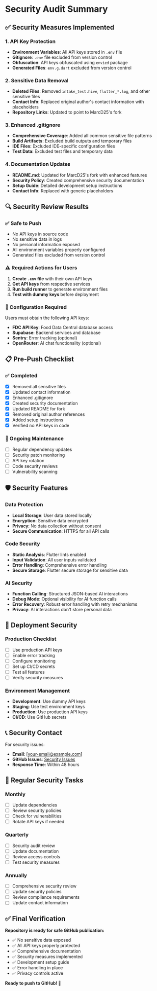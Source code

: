 # Security Audit Summary

## ✅ Security Measures Implemented

### 1. API Key Protection
- **Environment Variables**: All API keys stored in `.env` file
- **Gitignore**: `.env` file excluded from version control
- **Obfuscation**: API keys obfuscated using `envied` package
- **Generated Files**: `env.g.dart` excluded from version control

### 2. Sensitive Data Removal
- **Deleted Files**: Removed `intake_test.hive`, `flutter_*.log`, and other sensitive files
- **Contact Info**: Replaced original author's contact information with placeholders
- **Repository Links**: Updated to point to MarcD25's fork

### 3. Enhanced .gitignore
- **Comprehensive Coverage**: Added all common sensitive file patterns
- **Build Artifacts**: Excluded build outputs and temporary files
- **IDE Files**: Excluded IDE-specific configuration files
- **Test Data**: Excluded test files and temporary data

### 4. Documentation Updates
- **README.md**: Updated for MarcD25's fork with enhanced features
- **Security Policy**: Created comprehensive security documentation
- **Setup Guide**: Detailed development setup instructions
- **Contact Info**: Replaced with generic placeholders

## 🔍 Security Review Results

### ✅ Safe to Push
- No API keys in source code
- No sensitive data in logs
- No personal information exposed
- All environment variables properly configured
- Generated files excluded from version control

### ⚠️ Required Actions for Users
1. **Create `.env` file** with their own API keys
2. **Get API keys** from respective services
3. **Run build runner** to generate environment files
4. **Test with dummy keys** before deployment

### 🔧 Configuration Required
Users must obtain the following API keys:
- **FDC API Key**: Food Data Central database access
- **Supabase**: Backend services and database
- **Sentry**: Error tracking (optional)
- **OpenRouter**: AI chat functionality (optional)

## 📋 Pre-Push Checklist

### ✅ Completed
- [x] Removed all sensitive files
- [x] Updated contact information
- [x] Enhanced .gitignore
- [x] Created security documentation
- [x] Updated README for fork
- [x] Removed original author references
- [x] Added setup instructions
- [x] Verified no API keys in code

### 🔄 Ongoing Maintenance
- [ ] Regular dependency updates
- [ ] Security patch monitoring
- [ ] API key rotation
- [ ] Code security reviews
- [ ] Vulnerability scanning

## 🛡️ Security Features

### Data Protection
- **Local Storage**: User data stored locally
- **Encryption**: Sensitive data encrypted
- **Privacy**: No data collection without consent
- **Secure Communication**: HTTPS for all API calls

### Code Security
- **Static Analysis**: Flutter lints enabled
- **Input Validation**: All user inputs validated
- **Error Handling**: Comprehensive error handling
- **Secure Storage**: Flutter secure storage for sensitive data

### AI Security
- **Function Calling**: Structured JSON-based AI interactions
- **Debug Mode**: Optional visibility for AI function calls
- **Error Recovery**: Robust error handling with retry mechanisms
- **Privacy**: AI interactions don't store personal data

## 🚀 Deployment Security

### Production Checklist
- [ ] Use production API keys
- [ ] Enable error tracking
- [ ] Configure monitoring
- [ ] Set up CI/CD secrets
- [ ] Test all features
- [ ] Verify security measures

### Environment Management
- **Development**: Use dummy API keys
- **Staging**: Use test environment keys
- **Production**: Use production API keys
- **CI/CD**: Use GitHub secrets

## 📞 Security Contact

For security issues:
- **Email**: [your-email@example.com]
- **GitHub Issues**: [Security Issues](https://github.com/MarcD25/OpenNutriTracker/issues)
- **Response Time**: Within 48 hours

## 🔄 Regular Security Tasks

### Monthly
- [ ] Update dependencies
- [ ] Review security policies
- [ ] Check for vulnerabilities
- [ ] Rotate API keys if needed

### Quarterly
- [ ] Security audit review
- [ ] Update documentation
- [ ] Review access controls
- [ ] Test security measures

### Annually
- [ ] Comprehensive security review
- [ ] Update security policies
- [ ] Review compliance requirements
- [ ] Update contact information

## ✅ Final Verification

**Repository is ready for safe GitHub publication:**

- ✅ No sensitive data exposed
- ✅ All API keys properly protected
- ✅ Comprehensive documentation
- ✅ Security measures implemented
- ✅ Development setup guide
- ✅ Error handling in place
- ✅ Privacy controls active

**Ready to push to GitHub! 🚀** 